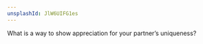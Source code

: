 ```yaml
---
unsplashId: JlW6UIFG1es
---
```


What is a way to show appreciation for your partner’s uniqueness?

